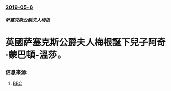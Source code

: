 ### [2019-05-6](/news/2019/05/6/index.md)

##### 萨塞克斯公爵夫人梅根
# 英國萨塞克斯公爵夫人梅根誕下兒子阿奇·蒙巴頓-溫莎。 




### 信息来源:

1. [BBC](https://www.bbc.com/zhongwen/simp/uk-48176368)
